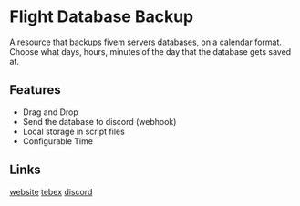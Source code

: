 # Flight Database Backup

A resource that backups fivem servers databases, on a calendar format. Choose what days, hours, minutes of the day that the database gets saved at.

## Features

- Drag and Drop
- Send the database to discord (webhook)
- Local storage in script files
- Configurable Time

## Links

[website](https://flightdev.co)
[tebex](https://fivem.flightdev.co)
[discord](https://discord.gg/flightdev)
